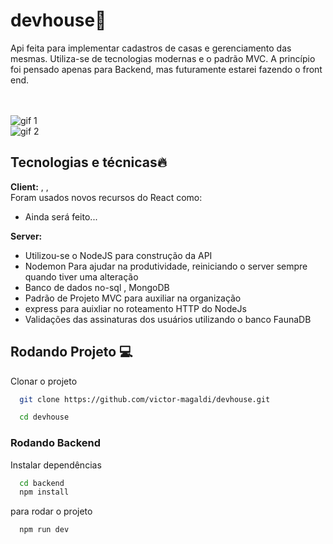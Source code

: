 # devhouse🚀

Api feita para implementar cadastros de casas e gerenciamento das mesmas. Utiliza-se de tecnologias modernas e o padrão MVC.
A princípio foi pensado apenas para Backend, mas futuramente estarei fazendo o front end.

\
\
![gif 1](https://raw.githubusercontent.com/victor-magaldi/devhouse/main/src/assets/gif-1.gif)
\
![gif 2](https://raw.githubusercontent.com/victor-magaldi/devhouse/main/src/assets/gif-2.gif)

## Tecnologias e técnicas🔥

**Client:** , ,
\
Foram usados novos recursos do React como:

- Ainda será feito...

**Server:**

- Utilizou-se o NodeJS para construção da API
- Nodemon Para ajudar na produtividade, reiniciando o server sempre quando tiver uma alteração
- Banco de dados no-sql , MongoDB
- Padrão de Projeto MVC para auxiliar na organização
- express para auixliar no roteamento HTTP do NodeJs
- Validações das assinaturas dos usuários utilizando o banco FaunaDB

## Rodando Projeto 💻

Clonar o projeto

```bash
  git clone https://github.com/victor-magaldi/devhouse.git

  cd devhouse
```

### Rodando Backend

Instalar dependências

```bash
  cd backend
  npm install
```

para rodar o projeto

```bash
  npm run dev
```
